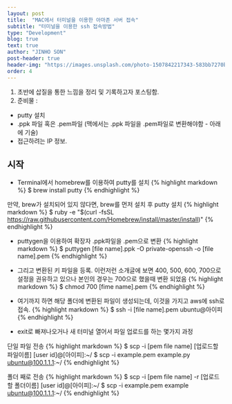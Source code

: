 ```yaml
---
layout: post
title:  "MAC에서 터미널을 이용한 아마존 서버 접속"
subtitle: "터미널을 이용한 ssh 접속방법"
type: "Development"
blog: true
text: true
author: "JINHO SON"
post-header: true
header-img: "https://images.unsplash.com/photo-1507842217343-583bb7270b66?ixlib=rb-1.2.1&auto=format&fit=crop&w=1000&q=80"
order: 4
---
```


1. 초반에 삽질을 통한 느낌을 정리 및 기록하고자 포스팅함.
2. 준비물 :
- putty 설치
- .ppk 파일 혹은 .pem파일 (맥에서는 .ppk 파일을 .pem파일로 변환해야함 - 아래에 기술)
- 접근하려는 IP 정보.
  
## 시작
- Terminal에서 homebrew를 이용하여 putty를 설치
{% highlight markdown %}
$ brew install putty
{% endhighlight %}

만약, brew가 설치되어 있지 않다면, brew를 먼저 설치 후 putty 설치
{% highlight markdown %}
$ ruby -e "$(curl -fsSL https://raw.githubusercontent.com/Homebrew/install/master/install)"
{% endhighlight %}

- puttygen을 이용하여 확장자 .ppk파일을 .pem으로 변환
{% highlight markdown %}
$ puttygen [file name].ppk -O private-openssh -o [file name].pem
{% endhighlight %}

- 그리고 변환된 키 파일을 등록. 이런저런 소개글에 보면 400, 500, 600, 700으로 설정을 권유하고 있으나 본인의 경우는 700으로 했을때 변환 되었음
{% highlight markdown %}
$ chmod 700 [fime name].pem
{% endhighlight %}

- 여기까지 하면 해당 폴더에 변환된 파일이 생성되는데, 이것을 가지고 aws에 ssh로 접속.
{% highlight markdown %}
$ ssh -i [file name].pem ubuntu@아이피
{% endhighlight %}

- exit로 빠져나오거나 새 터미널 열어서 파일 업로드를 하는 몇가지 과정

단일 파일 전송
{% highlight markdown %}
$ scp -i [pem file name] [업로드할 파일이름] [user id]@[아이피]:~/
$ scp -i example.pem example.py ubuntu@100.1.1.1:~/
{% endhighlight %}

폴더 째로 전송
{% highlight markdown %}
$ scp -i [pem file name] -r [업로드할 폴더이름] [user id]@[아이피]:~/
$ scp -i example.pem example ubuntu@100.1.1.1:~/
{% endhighlight %}